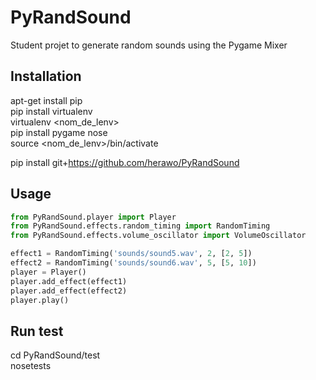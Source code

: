 # PyRandSound
Student projet to generate random sounds using the Pygame Mixer

## Installation  
apt-get install pip  
pip install virtualenv  
virtualenv <nom_de_lenv>  
pip install pygame nose  
source <nom_de_lenv>/bin/activate  

pip install git+https://github.com/herawo/PyRandSound

## Usage
```python
from PyRandSound.player import Player
from PyRandSound.effects.random_timing import RandomTiming
from PyRandSound.effects.volume_oscillator import VolumeOscillator

effect1 = RandomTiming('sounds/sound5.wav', 2, [2, 5])
effect2 = RandomTiming('sounds/sound6.wav', 5, [5, 10])
player = Player()
player.add_effect(effect1)
player.add_effect(effect2)
player.play()
```


## Run test  
cd PyRandSound/test  
nosetests  
